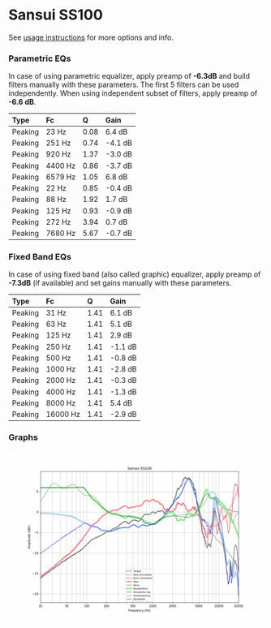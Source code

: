 # Sansui SS100
See [usage instructions](https://github.com/jaakkopasanen/AutoEq#usage) for more options and info.

### Parametric EQs
In case of using parametric equalizer, apply preamp of **-6.3dB** and build filters manually
with these parameters. The first 5 filters can be used independently.
When using independent subset of filters, apply preamp of **-6.6 dB**.

| Type    | Fc      |    Q | Gain    |
|:--------|:--------|:-----|:--------|
| Peaking | 23 Hz   | 0.08 | 6.4 dB  |
| Peaking | 251 Hz  | 0.74 | -4.1 dB |
| Peaking | 920 Hz  | 1.37 | -3.0 dB |
| Peaking | 4400 Hz | 0.86 | -3.7 dB |
| Peaking | 6579 Hz | 1.05 | 6.8 dB  |
| Peaking | 22 Hz   | 0.85 | -0.4 dB |
| Peaking | 88 Hz   | 1.92 | 1.7 dB  |
| Peaking | 125 Hz  | 0.93 | -0.9 dB |
| Peaking | 272 Hz  | 3.94 | 0.7 dB  |
| Peaking | 7680 Hz | 5.67 | -0.7 dB |

### Fixed Band EQs
In case of using fixed band (also called graphic) equalizer, apply preamp of **-7.3dB**
(if available) and set gains manually with these parameters.

| Type    | Fc       |    Q | Gain    |
|:--------|:---------|:-----|:--------|
| Peaking | 31 Hz    | 1.41 | 6.1 dB  |
| Peaking | 63 Hz    | 1.41 | 5.1 dB  |
| Peaking | 125 Hz   | 1.41 | 2.9 dB  |
| Peaking | 250 Hz   | 1.41 | -1.1 dB |
| Peaking | 500 Hz   | 1.41 | -0.8 dB |
| Peaking | 1000 Hz  | 1.41 | -2.8 dB |
| Peaking | 2000 Hz  | 1.41 | -0.3 dB |
| Peaking | 4000 Hz  | 1.41 | -1.3 dB |
| Peaking | 8000 Hz  | 1.41 | 5.4 dB  |
| Peaking | 16000 Hz | 1.41 | -2.9 dB |

### Graphs
![](./Sansui%20SS100.png)